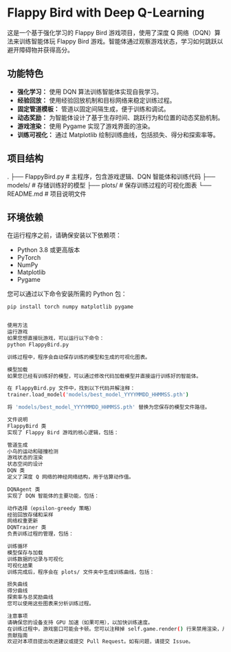 # Flappy Bird with Deep Q-Learning

这是一个基于强化学习的 Flappy Bird 游戏项目，使用了深度 Q 网络（DQN）算法来训练智能体玩 Flappy Bird 游戏。智能体通过观察游戏状态，学习如何跳跃以避开障碍物并获得高分。

## 功能特色

- **强化学习：** 使用 DQN 算法训练智能体实现自我学习。
- **经验回放：** 使用经验回放机制和目标网络来稳定训练过程。
- **固定管道模板：** 管道以固定间隔生成，便于训练和调试。
- **动态奖励：** 为智能体设计了基于生存时间、跳跃行为和位置的动态奖励机制。
- **游戏渲染：** 使用 Pygame 实现了游戏界面的渲染。
- **训练可视化：** 通过 Matplotlib 绘制训练曲线，包括损失、得分和探索率等。

## 项目结构
.
├── FlappyBird.py # 主程序，包含游戏逻辑、DQN 智能体和训练代码
├── models/ # 存储训练好的模型
├── plots/ # 保存训练过程的可视化图表
└── README.md # 项目说明文件

## 环境依赖

在运行程序之前，请确保安装以下依赖项：

- Python 3.8 或更高版本
- PyTorch
- NumPy
- Matplotlib
- Pygame

您可以通过以下命令安装所需的 Python 包：

```bash
pip install torch numpy matplotlib pygame


使用方法
运行游戏
如果您想直接玩游戏，可以运行以下命令：
python FlappyBird.py

训练过程中，程序会自动保存训练的模型和生成的可视化图表。

模型加载
如果您已经有训练好的模型，可以通过修改代码加载模型并直接运行训练好的智能体。

在 FlappyBird.py 文件中，找到以下代码并解注释：
trainer.load_model('models/best_model_YYYYMMDD_HHMMSS.pth')

将 'models/best_model_YYYYMMDD_HHMMSS.pth' 替换为您保存的模型文件路径。

文件说明
FlappyBird 类
实现了 Flappy Bird 游戏的核心逻辑，包括：

管道生成
小鸟的运动和碰撞检测
游戏状态的渲染
状态空间的设计
DQN 类
定义了深度 Q 网络的神经网络结构，用于估算动作值。

DQNAgent 类
实现了 DQN 智能体的主要功能，包括：

动作选择（epsilon-greedy 策略）
经验回放存储和采样
网络权重更新
DQNTrainer 类
负责训练过程的管理，包括：

训练循环
模型保存与加载
训练数据的记录与可视化
可视化结果
训练完成后，程序会在 plots/ 文件夹中生成训练曲线，包括：

损失曲线
得分曲线
探索率与总奖励曲线
您可以使用这些图表来分析训练过程。

注意事项
请确保您的设备支持 GPU 加速（如果可用），以加快训练速度。
在训练过程中，游戏窗口可能会卡顿。您可以注释掉 self.game.render() 行来禁用渲染，从而提高训练效率。
贡献指南
欢迎对本项目提出改进建议或提交 Pull Request。如有问题，请提交 Issue。
